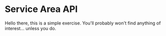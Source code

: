 # Service Area API

Hello there, this is a simple exercise. You'll probably won't find anything of interest... unless you do. 
